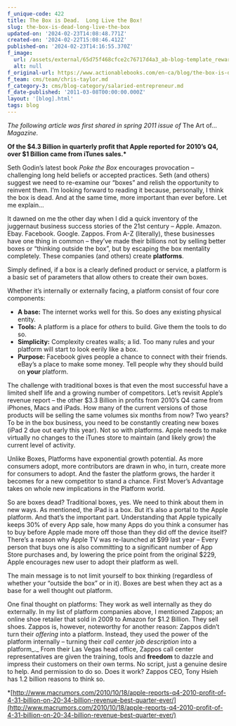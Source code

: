 ```yaml
---
f_unique-code: 422
title: The Box is Dead.  Long Live the Box!
slug: the-box-is-dead-long-live-the-box
updated-on: '2024-02-23T14:08:48.771Z'
created-on: '2024-02-22T15:08:46.412Z'
published-on: '2024-02-23T14:16:55.370Z'
f_image:
  url: /assets/external/65d75f468cfce2c76717d4a3_ab-blog-template_reward.jpeg
  alt: null
f_original-url: https://www.actionablebooks.com/en-ca/blog/the-box-is-dead-long-live-the-box/
f_team: cms/team/chris-taylor.md
f_category-3: cms/blog-category/salaried-entrepreneur.md
f_date-published: '2011-03-08T00:00:00.000Z'
layout: '[blog].html'
tags: blog
---
```


_The following article was first shared in spring 2011 issue of_ The Art of… _Magazine._

**Of the $4.3 Billion in quarterly profit that Apple reported for 2010’s Q4, over $1 Billion came from iTunes sales.\***

Seth Godin’s latest book _Poke the Box_ encourages provocation – challenging long held beliefs or accepted practices. Seth (and others) suggest we need to re-examine our “boxes” and relish the opportunity to reinvent them. I’m looking forward to reading it because, personally, I think the box is dead. And at the same time, more important than ever before. Let me explain…

It dawned on me the other day when I did a quick inventory of the juggernaut business success stories of the 21st century – Apple. Amazon. Ebay. Facebook. Google. Zappos. From A-Z (literally), these businesses have one thing in common – they’ve made their billions not by selling better boxes or “thinking outside the box”, but by escaping the box mentality completely. These companies (and others) create **platforms**.

Simply defined, if a box is a clearly defined product or service, a platform is a basic set of parameters that allow others to create their own boxes.

Whether it’s internally or externally facing, a platform consist of four core components:

*   **A base:** The internet works well for this. So does any existing physical entity.
*   **Tools:** A platform is a place for _others_ to build. Give them the tools to do so.
*   **Simplicity:** Complexity creates walls; a lid. Too many rules and your platform will start to look eerily like a box.
*   **Purpose:** Facebook gives people a chance to connect with their friends. eBay’s a place to make some money. Tell people why they should build on **your** platform.

The challenge with traditional boxes is that even the most successful have a limited shelf life and a growing number of competitors. Let’s revisit Apple’s revenue report – the other $3.3 Billion in profits from 2010’s Q4 came from iPhones, Macs and iPads. How many of the current versions of those products will be selling the same volumes six months from now? Two years? To be in the box business, you need to be constantly creating new boxes (iPad 2 due out early this year). Not so with platforms. Apple needs to make virtually no changes to the iTunes store to maintain (and likely grow) the current level of activity.

Unlike Boxes, Platforms have exponential growth potential. As more consumers adopt, more contributors are drawn in who, in turn, create more for consumers to adopt. And the faster the platform grows, the harder it becomes for a new competitor to stand a chance. First Mover’s Advantage takes on whole new implications in the Platform world.

So are boxes dead? Traditional boxes, yes. We need to think about them in new ways. As mentioned, the iPad is a box. But it’s also a portal to the Apple platform. And that’s the important part. Understanding that Apple typically keeps 30% of every App sale, how many Apps do you think a consumer has to buy before Apple made more off those than they did off the device itself? There’s a reason why Apple TV was re-launched at $99 last year – Every person that buys one is also committing to a significant number of App Store purchases and, by lowering the price point from the original $229, Apple encourages new user to adopt their platform as well.

The main message is to not limit yourself to box thinking (regardless of whether your “outside the box” or in it). Boxes are best when they act as a base for a well thought out platform.

One final thought on platforms: They work as well internally as they do externally. In my list of platform companies above, I mentioned Zappos; an online shoe retailer that sold in 2009 to Amazon for $1.2 Billion. They sell shoes. Zappos is, however, noteworthy for another reason: Zappos didn’t turn their _offering_ into a platform. Instead, they used the power of the platform internally – turning their _call center job description_ into a platform_._ From their Las Vegas head office, Zappos call center representatives are given the training, tools and **freedom** to dazzle and impress their customers on their own terms. No script, just a genuine desire to help. And permission to do so. Does it work? Zappos CEO, Tony Hsieh has 1.2 billion reasons to think so.

\*[http://www.macrumors.com/2010/10/18/apple-reports-q4-2010-profit-of-4-31-billion-on-20-34-billion-revenue-best-quarter-ever/](http://www.macrumors.com/2010/10/18/apple-reports-q4-2010-profit-of-4-31-billion-on-20-34-billion-revenue-best-quarter-ever/)
